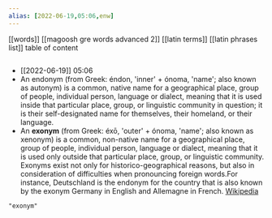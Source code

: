 ```yaml
---
alias: [2022-06-19,05:06,enw]
---
```

[[words]] [[magoosh gre words advanced 2]] [[latin terms]] [[latin phrases list]]
table of content
```toc
```

- [[2022-06-19]] 05:06
- An endonym (from Greek: éndon, 'inner' + ónoma, 'name'; also known as autonym) is a common, native name for a geographical place, group of people, individual person, language or dialect, meaning that it is used inside that particular place, group, or linguistic community in question; it is their self-designated name for themselves, their homeland, or their language.
- An **exonym** (from Greek: éxō, 'outer' + ónoma, 'name'; also known as xenonym) is a common, non-native name for a geographical place, group of people, individual person, language or dialect, meaning that it is used only outside that particular place, group, or linguistic community. Exonyms exist not only for historico-geographical reasons, but also in consideration of difficulties when pronouncing foreign words.For instance, Deutschland is the endonym for the country that is also known by the exonym Germany in English and Allemagne in French.
[Wikipedia](https://en.wikipedia.org/wiki/Endonym%20and%20exonym)
```query
"exonym"
```